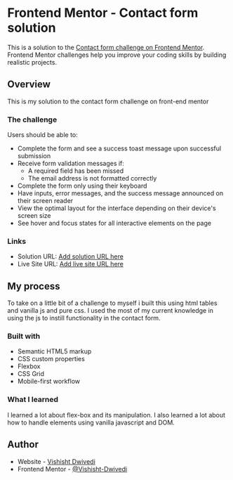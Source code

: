 # Frontend Mentor - Contact form solution

This is a solution to the [Contact form challenge on Frontend Mentor](https://www.frontendmentor.io/challenges/contact-form--G-hYlqKJj). Frontend Mentor challenges help you improve your coding skills by building realistic projects. 



## Overview
This is my solution to the contact form challenge on front-end mentor
### The challenge

Users should be able to:

- Complete the form and see a success toast message upon successful submission
- Receive form validation messages if:
  - A required field has been missed
  - The email address is not formatted correctly
- Complete the form only using their keyboard
- Have inputs, error messages, and the success message announced on their screen reader
- View the optimal layout for the interface depending on their device's screen size
- See hover and focus states for all interactive elements on the page

### Links

- Solution URL: [Add solution URL here](https://your-solution-url.com)
- Live Site URL: [Add live site URL here](https://your-live-site-url.com)

## My process
To take on a little bit of a challenge to myself i built this using html tables and vanilla js and pure css. I used the most of my current knowledge in using the js to instill functionality in the contact form.
### Built with

- Semantic HTML5 markup
- CSS custom properties
- Flexbox
- CSS Grid
- Mobile-first workflow

### What I learned

I learned a lot about flex-box and its manipulation. I also learned a lot about how to handle elements using vanilla javascript and DOM.

## Author

- Website - [Vishisht Dwivedi](https://www.github.com/Vishisht-Dwivedi)
- Frontend Mentor - [@Vishisht-Dwivedi](https://www.frontendmentor.io/profile/Vishisht-Dwivedi)


